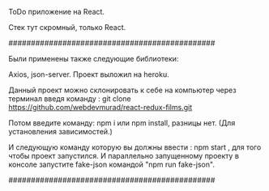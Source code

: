 ToDo приложение на React. 

Стек тут скромный, только React.

##############################################

Были применены также следующие библиотеки:

Axios, json-server. Проект выложил на heroku.

Данный проект можно склонировать к себе на компьютер через терминал введя команду : git clone https://github.com/webdevmurad/react-redux-films.git

Потом введите команду: npm i или npm install, разницы нет. (Для установления зависимостей.)

И следующую команду которую вы должны ввести : npm start , для того чтобы проект запустился. И параллельно запущенному проекту в консоле запустите fake-json командой "npm run fake-json".

##############################################

